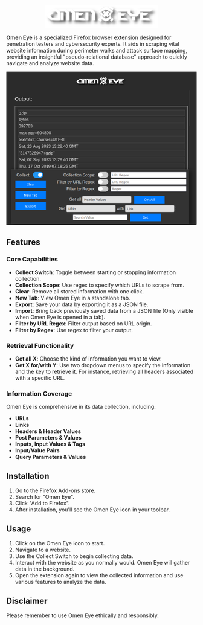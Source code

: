 

<p align="center">
  <img src="./Extension/images/Omen-Eye.png" alt="Omen Eye Logo">
</p>


**Omen Eye** is a specialized Firefox browser extension designed for penetration testers and cybersecurity experts. It aids in scraping vital website information during perimeter walks and attack surface mapping, providing an insightful "pseudo-relational database" approach to quickly navigate and analyze website data.

<p align="center">
  <img src="./screenshot1.png" alt="Omen Eye Logo">
</p>


## Features

### Core Capabilities

- **Collect Switch**: Toggle between starting or stopping information collection.
- **Collection Scope**: Use regex to specify which URLs to scrape from.
- **Clear**: Remove all stored information with one click.
- **New Tab**: View Omen Eye in a standalone tab.
- **Export**: Save your data by exporting it as a JSON file.
- **Import**: Bring back previously saved data from a JSON file (Only visible when Omen Eye is opened in a tab).
- **Filter by URL Regex**: Filter output based on URL origin.
- **Filter by Regex**: Use regex to filter your output.

### Retrieval Functionality

- **Get all X**: Choose the kind of information you want to view.
- **Get X for/with Y**: Use two dropdown menus to specify the information and the key to retrieve it. For instance, retrieving all headers associated with a specific URL.

### Information Coverage

Omen Eye is comprehensive in its data collection, including:

- **URLs**
- **Links**
- **Headers & Header Values**
- **Post Parameters & Values**
- **Inputs, Input Values & Tags**
- **Input/Value Pairs**
- **Query Parameters & Values**

## Installation

1. Go to the Firefox Add-ons store.
2. Search for "Omen Eye".
3. Click "Add to Firefox".
4. After installation, you'll see the Omen Eye icon in your toolbar.

## Usage

1. Click on the Omen Eye icon to start.
2. Navigate to a website.
3. Use the Collect Switch to begin collecting data.
4. Interact with the website as you normally would. Omen Eye will gather data in the background.
5. Open the extension again to view the collected information and use various features to analyze the data.

## Disclaimer

Please remember to use Omen Eye ethically and responsibly.


